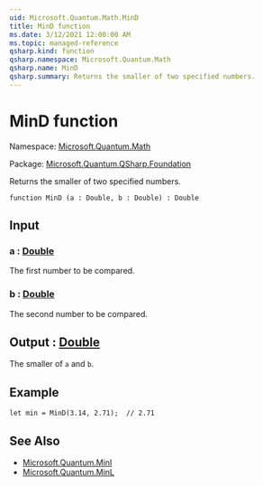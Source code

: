 ```yaml
---
uid: Microsoft.Quantum.Math.MinD
title: MinD function
ms.date: 3/12/2021 12:00:00 AM
ms.topic: managed-reference
qsharp.kind: function
qsharp.namespace: Microsoft.Quantum.Math
qsharp.name: MinD
qsharp.summary: Returns the smaller of two specified numbers.
---
```


# MinD function

Namespace: [Microsoft.Quantum.Math](xref:Microsoft.Quantum.Math)

Package: [Microsoft.Quantum.QSharp.Foundation](https://nuget.org/packages/Microsoft.Quantum.QSharp.Foundation)


Returns the smaller of two specified numbers.

```qsharp
function MinD (a : Double, b : Double) : Double
```


## Input

### a : [Double](xref:microsoft.quantum.lang-ref.double)

The first number to be compared.


### b : [Double](xref:microsoft.quantum.lang-ref.double)

The second number to be compared.



## Output : [Double](xref:microsoft.quantum.lang-ref.double)

The smaller of `a` and `b`.

## Example

```qsharplet min = MinD(3.14, 2.71);  // 2.71```

## See Also

- [Microsoft.Quantum.MinI](xref:Microsoft.Quantum.MinI)
- [Microsoft.Quantum.MinL](xref:Microsoft.Quantum.MinL)